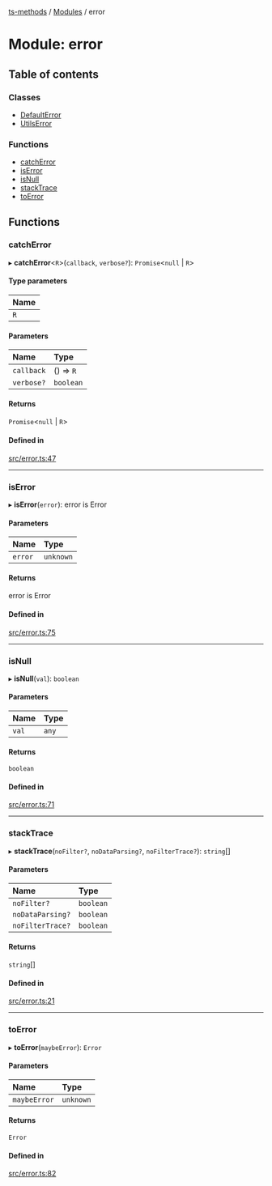 [ts-methods](../README.md) / [Modules](../modules.md) / error

# Module: error

## Table of contents

### Classes

- [DefaultError](../classes/error.DefaultError.md)
- [UtilsError](../classes/error.UtilsError.md)

### Functions

- [catchError](error.md#catcherror)
- [isError](error.md#iserror)
- [isNull](error.md#isnull)
- [stackTrace](error.md#stacktrace)
- [toError](error.md#toerror)

## Functions

### catchError

▸ **catchError**<`R`\>(`callback`, `verbose?`): `Promise`<`null` \| `R`\>

#### Type parameters

| Name |
| :--- |
| `R`  |

#### Parameters

| Name       | Type      |
| :--------- | :-------- |
| `callback` | () => `R` |
| `verbose?` | `boolean` |

#### Returns

`Promise`<`null` \| `R`\>

#### Defined in

[src/error.ts:47](https://github.com/jonathanchowjh/ts-utils/blob/bd4a743/src/error.ts#L47)

---

### isError

▸ **isError**(`error`): error is Error

#### Parameters

| Name    | Type      |
| :------ | :-------- |
| `error` | `unknown` |

#### Returns

error is Error

#### Defined in

[src/error.ts:75](https://github.com/jonathanchowjh/ts-utils/blob/bd4a743/src/error.ts#L75)

---

### isNull

▸ **isNull**(`val`): `boolean`

#### Parameters

| Name  | Type  |
| :---- | :---- |
| `val` | `any` |

#### Returns

`boolean`

#### Defined in

[src/error.ts:71](https://github.com/jonathanchowjh/ts-utils/blob/bd4a743/src/error.ts#L71)

---

### stackTrace

▸ **stackTrace**(`noFilter?`, `noDataParsing?`, `noFilterTrace?`): `string`[]

#### Parameters

| Name             | Type      |
| :--------------- | :-------- |
| `noFilter?`      | `boolean` |
| `noDataParsing?` | `boolean` |
| `noFilterTrace?` | `boolean` |

#### Returns

`string`[]

#### Defined in

[src/error.ts:21](https://github.com/jonathanchowjh/ts-utils/blob/bd4a743/src/error.ts#L21)

---

### toError

▸ **toError**(`maybeError`): `Error`

#### Parameters

| Name         | Type      |
| :----------- | :-------- |
| `maybeError` | `unknown` |

#### Returns

`Error`

#### Defined in

[src/error.ts:82](https://github.com/jonathanchowjh/ts-utils/blob/bd4a743/src/error.ts#L82)
